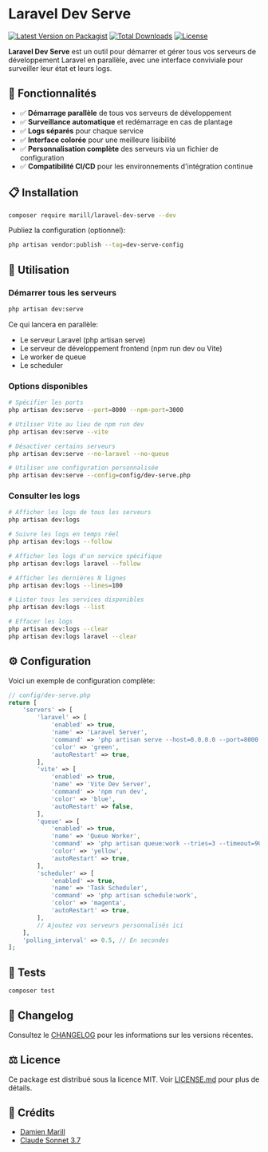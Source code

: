 # Laravel Dev Serve

[![Latest Version on Packagist](https://img.shields.io/packagist/v/marill/laravel-dev-serve.svg)](https://packagist.org/packages/marill/laravel-dev-serve)
[![Total Downloads](https://img.shields.io/packagist/dt/marill/laravel-dev-serve.svg)](https://packagist.org/packages/marill/laravel-dev-serve)
[![License](https://img.shields.io/packagist/l/marill/laravel-dev-serve.svg)](https://packagist.org/packages/marill/laravel-dev-serve)

**Laravel Dev Serve** est un outil pour démarrer et gérer tous vos serveurs de développement Laravel en parallèle, avec une interface conviviale pour surveiller leur état et leurs logs.

## 🚀 Fonctionnalités

- ✅ **Démarrage parallèle** de tous vos serveurs de développement
- ✅ **Surveillance automatique** et redémarrage en cas de plantage
- ✅ **Logs séparés** pour chaque service
- ✅ **Interface colorée** pour une meilleure lisibilité
- ✅ **Personnalisation complète** des serveurs via un fichier de configuration
- ✅ **Compatibilité CI/CD** pour les environnements d'intégration continue

## 📋 Installation

```bash
composer require marill/laravel-dev-serve --dev
```

Publiez la configuration (optionnel):

```bash
php artisan vendor:publish --tag=dev-serve-config
```

## 🔧 Utilisation

### Démarrer tous les serveurs

```bash
php artisan dev:serve
```

Ce qui lancera en parallèle:
- Le serveur Laravel (php artisan serve)
- Le serveur de développement frontend (npm run dev ou Vite)
- Le worker de queue
- Le scheduler

### Options disponibles

```bash
# Spécifier les ports
php artisan dev:serve --port=8000 --npm-port=3000

# Utiliser Vite au lieu de npm run dev
php artisan dev:serve --vite

# Désactiver certains serveurs
php artisan dev:serve --no-laravel --no-queue

# Utiliser une configuration personnalisée
php artisan dev:serve --config=config/dev-serve.php
```

### Consulter les logs

```bash
# Afficher les logs de tous les serveurs
php artisan dev:logs

# Suivre les logs en temps réel
php artisan dev:logs --follow

# Afficher les logs d'un service spécifique
php artisan dev:logs laravel --follow

# Afficher les dernières N lignes
php artisan dev:logs --lines=100

# Lister tous les services disponibles
php artisan dev:logs --list

# Effacer les logs
php artisan dev:logs --clear
php artisan dev:logs laravel --clear
```

## ⚙️ Configuration

Voici un exemple de configuration complète:

```php
// config/dev-serve.php
return [
    'servers' => [
        'laravel' => [
            'enabled' => true,
            'name' => 'Laravel Server',
            'command' => 'php artisan serve --host=0.0.0.0 --port=8000',
            'color' => 'green',
            'autoRestart' => true,
        ],
        'vite' => [
            'enabled' => true,
            'name' => 'Vite Dev Server',
            'command' => 'npm run dev',
            'color' => 'blue',
            'autoRestart' => false,
        ],
        'queue' => [
            'enabled' => true,
            'name' => 'Queue Worker',
            'command' => 'php artisan queue:work --tries=3 --timeout=90',
            'color' => 'yellow',
            'autoRestart' => true,
        ],
        'scheduler' => [
            'enabled' => true,
            'name' => 'Task Scheduler',
            'command' => 'php artisan schedule:work',
            'color' => 'magenta',
            'autoRestart' => true,
        ],
        // Ajoutez vos serveurs personnalisés ici
    ],
    'polling_interval' => 0.5, // En secondes
];
```

## 🧪 Tests

```bash
composer test
```

## 🔄 Changelog

Consultez le [CHANGELOG](CHANGELOG.md) pour les informations sur les versions récentes.

## ⚖️ Licence

Ce package est distribué sous la licence MIT. Voir [LICENSE.md](LICENSE.md) pour plus de détails.

## 🙏 Crédits

- [Damien Marill](https://marill.dev)
- [Claude Sonnet 3.7](https://claude.ai/)
